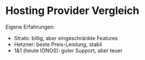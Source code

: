 # Hosting Provider Vergleich

Eigene Erfahrungen:

- Strato: billig, aber eingeschränkte Features
- Hetzner: beste Preis-Leistung, stabil
- 1&1 (heute IONOS): guter Support, aber teuer
